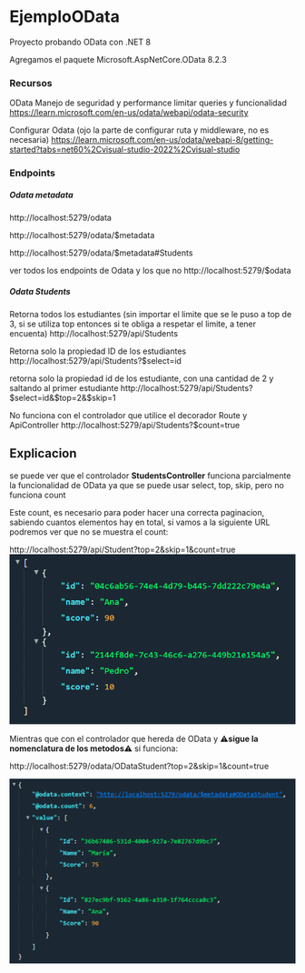 # EjemploOData

Proyecto probando OData con .NET 8


Agregamos el paquete
Microsoft.AspNetCore.OData 8.2.3

### Recursos

OData Manejo de seguridad y performance limitar queries y funcionalidad
https://learn.microsoft.com/en-us/odata/webapi/odata-security

Configurar Odata (ojo la parte de configurar ruta y middleware, no es necesaria)
https://learn.microsoft.com/en-us/odata/webapi-8/getting-started?tabs=net60%2Cvisual-studio-2022%2Cvisual-studio

### Endpoints
##### Odata metadata
http://localhost:5279/odata

http://localhost:5279/odata/$metadata

http://localhost:5279/odata/$metadata#Students

ver todos los endpoints de Odata y los que no
http://localhost:5279/$odata

##### Odata Students

Retorna todos los estudiantes (sin importar el limite que se le puso a top de 3, si se utiliza top entonces si te obliga a respetar el limite, a tener encuenta)
http://localhost:5279/api/Students

Retorna solo la propiedad ID de los estudiantes
http://localhost:5279/api/Students?$select=id

retorna solo la propiedad id de los estudiante, con una cantidad de 2 y saltando al primer estudiante
http://localhost:5279/api/Students?$select=id&$top=2&$skip=1

No funciona con el controlador que utilice el decorador Route y ApiController
http://localhost:5279/api/Students?$count=true


## Explicacion

se puede ver que el controlador **StudentsController**
funciona parcialmente la funcionalidad de OData ya que se puede usar select, top, skip, pero no funciona count

Este count, es necesario para poder hacer  una correcta paginacion, sabiendo cuantos elementos hay en total, si vamos a la siguiente URL podremos ver que no se muestra el count:

http://localhost:5279/api/Student?top=2&skip=1&count=true
![Alt text](studentController.png)

Mientras que con el controlador que hereda de OData y ⚠️**sigue la nomenclatura de los metodos**⚠️ si funciona:

http://localhost:5279/odata/ODataStudent?top=2&skip=1&count=true

![Alt text](odataStudentController.png)

